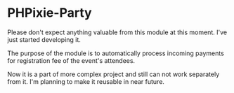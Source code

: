 PHPixie-Party
=============

Please don't expect anything valuable from this module at this moment. I've just started developing it.

The purpose of the module is to automatically process incoming payments for registration fee of the event's attendees.

Now it is a part of more complex project and still can not work separately from it. I'm planning to make it reusable in near future.
